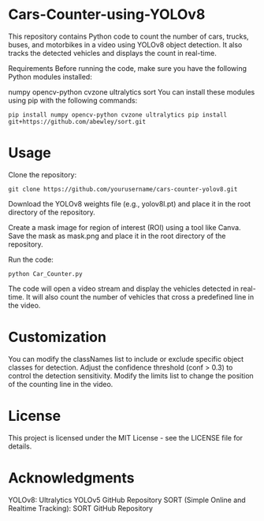 # Cars-Counter-using-YOLOv8
This repository contains Python code to count the number of cars, trucks, buses, and motorbikes in a video using YOLOv8 object detection. It also tracks the detected vehicles and displays the count in real-time.

Requirements
Before running the code, make sure you have the following Python modules installed:

numpy
opencv-python
cvzone
ultralytics
sort
You can install these modules using pip with the following commands:

`pip install numpy opencv-python cvzone ultralytics
pip install git+https://github.com/abewley/sort.git
`

# Usage
Clone the repository:

`git clone https://github.com/yourusername/cars-counter-yolov8.git
`

Download the YOLOv8 weights file (e.g., yolov8l.pt) and place it in the root directory of the repository.

Create a mask image for region of interest (ROI) using a tool like Canva. Save the mask as mask.png and place it in the root directory of the repository.

Run the code:

`python Car_Counter.py
`

The code will open a video stream and display the vehicles detected in real-time. It will also count the number of vehicles that cross a predefined line in the video.

# Customization

You can modify the classNames list to include or exclude specific object classes for detection.
Adjust the confidence threshold (conf > 0.3) to control the detection sensitivity.
Modify the limits list to change the position of the counting line in the video.

# License

This project is licensed under the MIT License - see the LICENSE file for details.
 
# Acknowledgments

YOLOv8: Ultralytics YOLOv5 GitHub Repository
SORT (Simple Online and Realtime Tracking): SORT GitHub Repository
